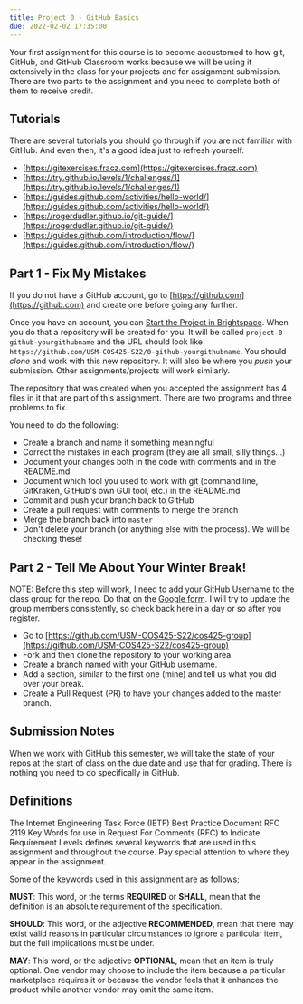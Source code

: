 ```yaml
---
title: Project 0 - GitHub Basics
due: 2022-02-02 17:35:00 
---
```

Your first assignment for this course is to become accustomed to how git, GitHub, and GitHub Classroom works because we will be using it extensively in the class for your projects and for assignment submission. There are two parts to the assignment and you need to complete both of them to receive credit.

<!--more-->

## Tutorials
There are several tutorials you should go through if you are not familiar with GitHub. And even then, it's a good idea just to refresh yourself.

* [https://gitexercises.fracz.com](https://gitexercises.fracz.com)
* [https://try.github.io/levels/1/challenges/1](https://try.github.io/levels/1/challenges/1)
* [https://guides.github.com/activities/hello-world/](https://guides.github.com/activities/hello-world/)
* [https://rogerdudler.github.io/git-guide/](https://rogerdudler.github.io/git-guide/)
* [https://guides.github.com/introduction/flow/](https://guides.github.com/introduction/flow/)

## Part 1 - Fix My Mistakes
If you do not have a GitHub account, go to [https://github.com](https://github.com) and create one before going any further.

Once you have an account, you can [Start the Project in Brightspace](https://courses.maine.edu). When you do that a repository will be created for you. It will be called `project-0-github-yourgithubname` and the URL should look like `https://github.com/USM-COS425-S22/0-github-yourgithubname`. You should *clone* and work with this new repository. It will also be where you *push* your submission. Other assignments/projects will work similarly.

The repository that was created when you accepted the assignment has 4 files in it that are part of this assignment. There are two programs and three problems to fix.

You need to do the following:

* Create a branch and name it something meaningful
* Correct the mistakes in each program (they are all small, silly things...)
* Document your changes both in the code with comments and in the README.md
* Document which tool you used to work with git (command line, GitKraken, GitHub's own GUI tool, etc.) in the README.md
* Commit and push your branch back to GitHub
* Create a pull request with comments to merge the branch
* Merge the branch back into `master`
* Don't delete your branch (or anything else with the process). We will be checking these!

## Part 2 - Tell Me About Your Winter Break!
NOTE: Before this step will work, I need to add your GitHub Username to the class group for the repo. Do that on the [Google form](https://forms.gle/9ZNwBo3p1fFMvB6F9). I will try to update the group members consistently, so check back here in a day or so after you register.

* Go to [https://github.com/USM-COS425-S22/cos425-group](https://github.com/USM-COS425-S22/cos425-group)
* Fork and then clone the repository to your working area.
* Create a branch named with your GitHub username.
* Add a section, similar to the first one (mine) and tell us what you did over your break.
* Create a Pull Request (PR) to have your changes added to the master branch.

## Submission Notes
When we work with GitHub this semester, we will take the state of your repos at the start of class on the due date and use that for grading. There is nothing you need to do specifically in GitHub.

## Definitions
The Internet Engineering Task Force (IETF) Best Practice Document RFC 2119 Key 
Words for use in Request For Comments (RFC) to Indicate Requirement Levels 
defines several keywords that are used in this assignment and throughout the 
course. Pay special attention to where they appear in the assignment.

Some of the keywords used in this assignment are as follows;

**MUST**: This word, or the terms **REQUIRED** or **SHALL**, mean that the
definition is an absolute requirement of the specification.

**SHOULD**: This word, or the adjective **RECOMMENDED**, mean that there may
exist valid reasons in particular circumstances to ignore a particular item, but
the full implications must be under.

**MAY**: This word, or the adjective **OPTIONAL**, mean that an item is truly
optional. One vendor may choose to include the item because a particular
marketplace requires it or because the vendor feels that it enhances the product
while another vendor may omit the same item.

